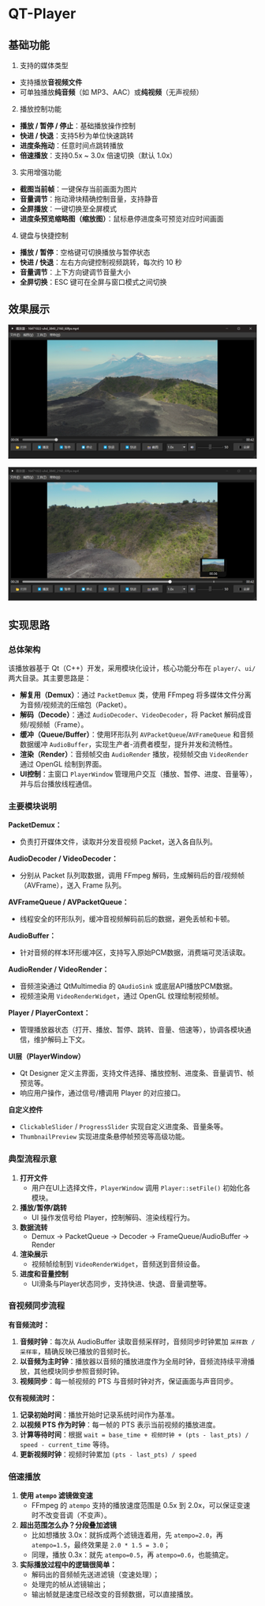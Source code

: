 # QT-Player

## 基础功能

1. 支持的媒体类型

- 支持播放**音视频文件**
- 可单独播放**纯音频**（如 MP3、AAC）或**纯视频**（无声视频）

2. 播放控制功能

- **播放 / 暂停 / 停止**：基础播放操作控制
- **快进 / 快退**：支持5秒为单位快速跳转
- **进度条拖动**：任意时间点跳转播放
- **倍速播放**：支持0.5x ~ 3.0x 倍速切换（默认 1.0x）

3. 实用增强功能

- **截图当前帧**：一键保存当前画面为图片
- **音量调节**：拖动滑块精确控制音量，支持静音
- **全屏播放**：一键切换至全屏模式
- **进度条预览缩略图（缩放图）**：鼠标悬停进度条可预览对应时间画面

4. 键盘与快捷控制

- **播放 / 暂停**：空格键可切换播放与暂停状态
- **快进 / 快退**：左右方向键控制视频跳转，每次约 10 秒
- **音量调节**：上下方向键调节音量大小
- **全屏切换**：ESC 键可在全屏与窗口模式之间切换

## 效果展示

![image-20250707110127696](images/image-20250707110127696.png)

![image-20250707110259991](images/image-20250707110259991.png)

## 实现思路

### 总体架构

该播放器基于 Qt（C++）开发，采用模块化设计，核心功能分布在 `player/`、`ui/` 两大目录。其主要思路是：

- **解复用（Demux）**：通过 `PacketDemux` 类，使用 FFmpeg 将多媒体文件分离为音频/视频流的压缩包（Packet）。
- **解码（Decode）**：通过 `AudioDecoder`、`VideoDecoder`，将 Packet 解码成音频/视频帧（Frame）。
- **缓冲（Queue/Buffer）**：使用环形队列 `AVPacketQueue`/`AVFrameQueue` 和音频数据缓冲 `AudioBuffer`，实现生产者-消费者模型，提升并发和流畅性。
- **渲染（Render）**：音频帧交由 `AudioRender` 播放，视频帧交由 `VideoRender` 通过 OpenGL 绘制到界面。
- **UI控制**：主窗口 `PlayerWindow` 管理用户交互（播放、暂停、进度、音量等），并与后台播放线程通信。

### 主要模块说明

**PacketDemux：**

- 负责打开媒体文件，读取并分发音视频 Packet，送入各自队列。

**AudioDecoder / VideoDecoder：**

- 分别从 Packet 队列取数据，调用 FFmpeg 解码，生成解码后的音/视频帧（AVFrame），送入 Frame 队列。

**AVFrameQueue / AVPacketQueue：**

- 线程安全的环形队列，缓冲音视频解码前后的数据，避免丢帧和卡顿。

**AudioBuffer：**

- 针对音频的样本环形缓冲区，支持写入原始PCM数据，消费端可灵活读取。

**AudioRender / VideoRender：**

- 音频渲染通过 QtMultimedia 的 `QAudioSink` 或底层API播放PCM数据。
- 视频渲染用 `VideoRenderWidget`，通过 OpenGL 纹理绘制视频帧。

**Player / PlayerContext：**

- 管理播放器状态（打开、播放、暂停、跳转、音量、倍速等），协调各模块通信，维护解码上下文。

**UI层（PlayerWindow）**

- Qt Designer 定义主界面，支持文件选择、播放控制、进度条、音量调节、帧预览等。
- 响应用户操作，通过信号/槽调用 Player 的对应接口。

**自定义控件**

- `ClickableSlider` / `ProgressSlider` 实现自定义进度条、音量条等。
- `ThumbnailPreview` 实现进度条悬停帧预览等高级功能。

### 典型流程示意

1. **打开文件**
   - 用户在UI上选择文件，`PlayerWindow` 调用 `Player::setFile()` 初始化各模块。
2. **播放/暂停/跳转**
   - UI 操作发信号给 Player，控制解码、渲染线程行为。
3. **数据流转**
   - Demux → PacketQueue → Decoder → FrameQueue/AudioBuffer → Render
4. **渲染展示**
   - 视频帧绘制到 `VideoRenderWidget`，音频送到音频设备。
5. **进度和音量控制**
   - UI滑条与Player状态同步，支持快进、快退、音量调整等。

### 音视频同步流程

**有音频流时：**

1. **音频时钟**：每次从 AudioBuffer 读取音频采样时，音频同步时钟累加 `采样数 / 采样率`，精确反映已播放的音频时长。
2. **以音频为主时钟**：播放器以音频的播放进度作为全局时钟，音频流持续平滑播放，其他模块同步参照音频时钟。
3. **视频同步**：每一帧视频的 PTS 与音频时钟对齐，保证画面与声音同步。

**仅有视频流时：**

1. **记录初始时间**：播放开始时记录系统时间作为基准。
2. **以视频 PTS 作为时钟**：每一帧的 PTS 表示当前视频的播放进度。
3. **计算等待时间**：根据 `wait = base_time + 视频时钟 + (pts - last_pts) / speed - current_time` 等待。
4. **更新视频时钟**：视频时钟累加 `(pts - last_pts) / speed`

### 倍速播放

1. **使用 `atempo` 滤镜做变速**
   - FFmpeg 的 `atempo` 支持的播放速度范围是 0.5x 到 2.0x，可以保证变速时不改变音调（不变声）。
2. **超出范围怎么办？分段叠加滤镜**
   - 比如想播放 3.0x：就拆成两个滤镜连着用，先 `atempo=2.0`，再 `atempo=1.5`，最终效果是 `2.0 * 1.5 = 3.0`；
   - 同理，播放 0.3x：就先 `atempo=0.5`，再 `atempo=0.6`，也能搞定。
3. **实际播放过程中的逻辑很简单：**
   - 解码出的音频帧先送进滤镜（变速处理）；
   - 处理完的帧从滤镜输出；
   - 输出帧就是速度已经改变的音频数据，可以直接播放。


